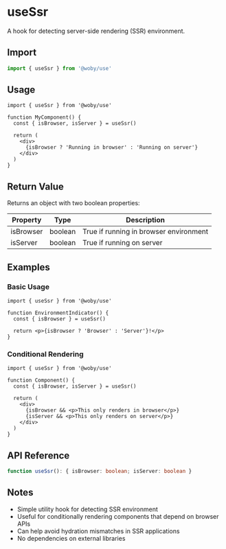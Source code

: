 # useSsr

A hook for detecting server-side rendering (SSR) environment.

## Import

```typescript
import { useSsr } from '@woby/use'
```

## Usage

```tsx
import { useSsr } from '@woby/use'

function MyComponent() {
  const { isBrowser, isServer } = useSsr()
  
  return (
    <div>
      {isBrowser ? 'Running in browser' : 'Running on server'}
    </div>
  )
}
```

## Return Value

Returns an object with two boolean properties:

| Property    | Type    | Description                           |
|-------------|---------|---------------------------------------|
| isBrowser   | boolean | True if running in browser environment |
| isServer    | boolean | True if running on server              |

## Examples

### Basic Usage

```tsx
import { useSsr } from '@woby/use'

function EnvironmentIndicator() {
  const { isBrowser } = useSsr()
  
  return <p>{isBrowser ? 'Browser' : 'Server'}!</p>
}
```

### Conditional Rendering

```tsx
import { useSsr } from '@woby/use'

function Component() {
  const { isBrowser, isServer } = useSsr()
  
  return (
    <div>
      {isBrowser && <p>This only renders in browser</p>}
      {isServer && <p>This only renders on server</p>}
    </div>
  )
}
```

## API Reference

```typescript
function useSsr(): { isBrowser: boolean; isServer: boolean }
```

## Notes

- Simple utility hook for detecting SSR environment
- Useful for conditionally rendering components that depend on browser APIs
- Can help avoid hydration mismatches in SSR applications
- No dependencies on external libraries